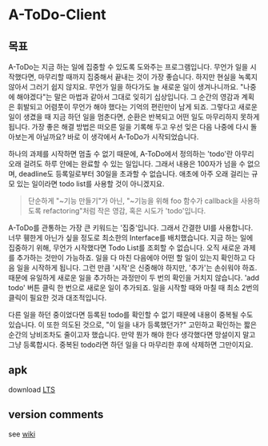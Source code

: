 # A-ToDo-Client

## 목표

A-ToDo는 지금 하는 일에 집중할 수 있도록 도와주는 프로그램입니다. 무언가 일을 시작했다면, 마무리할 때까지 집중해서 끝내는 것이 가장 좋습니다. 하지만 현실을 녹록지 않아서 그러기 쉽지 않지요. 무언가 일을 하다가도 늘 새로운 일이 생겨나니까요. "나중에 해야겠다"는 말은 마법과 같아서 그대로 잊히기 십상입니다. 그 순간의 영감과 계획은 휘발되고 어렴풋이 무언가 해야 했다는 기억의 편린만이 남게 되죠. 그렇다고 새로운 일이 생겼을 때 지금 하던 일을 멈춘다면, 순환은 반복되고 어떤 일도 마무리하지 못하게 됩니다. 가장 좋은 해결 방법은 떠오른 일을 기록해 두고 우선 잊은 다음 나중에 다시 돌아보는게 아닐까요? 바로 이 생각에서 A-ToDo가 시작되었습니다.

하나의 과제를 시작하면 멈출 수 없기 때문에, A-ToDo에서 정의하는 'todo'란 아무리 오래 걸려도 하루 안에는 완료할 수 있는 일입니다. 그래서 내용은 100자가 넘을 수 없으며, deadline도 등록일로부터 30일을 초과할 수 없습니다. 애초에 아주 오래 걸리는 규모 있는 일이라면 todo list를 사용할 것이 아니겠지요.

> 단순하게 "~기능 만들기"가 아닌, "~기능을 위해 foo 함수가 callback을 사용하도록 refactoring"처럼 작은 영감, 혹은 시도가 'todo'입니다.

A-ToDo를 관통하는 가장 큰 키워드는 '집중'입니다. 그래서 간결한 UI를 사용합니다. 너무 휑한게 아닌가 싶을 정도로 최소한의 Interface를 배치했습니다. 지금 하는 일에 집중하기 위해, 무언가 시작했다면 Todo List를 조회할 수 없습니다. 오직 새로운 과제를 추가하는 것만이 가능하죠. 일을 다 마친 다음에야 어떤 할 일이 있는지 확인하고 다음 일을 시작하게 됩니다. 그런 만큼 '시작'은 신중해야 하지만, '추가'는 손쉬워야 하죠. 때문에 유일하게 새로운 일을 추가하는 과정만이 두 번의 확인을 거치지 않습니다. 'add todo' 버튼 클릭 한 번으로 새로운 일이 추가되죠. 일을 시작할 때와 마칠 때 최소 2번의 클릭이 필요한 것과 대조적입니다.

다른 일을 하던 중이었다면 등록된 todo를 확인할 수 없기 때문에 내용이 중복될 수도 있습니다. 이 또한 의도된 것으로, "이 일을 내가 등록했던가?" 고민하고 확인하는 짧은 순간의 낭비조차도 줄이고자 했습니다. 만약 뭔가 해야 한다 생각했다면 망설이지 말고 그냥 등록합시다. 중복된 todo라면 하던 일을 다 마무리한 후에 삭제하면 그만이지요.

## apk

download [LTS](https://expo.dev/accounts/whitepiano/projects/a-todo/builds/9ac73d45-b3e8-420d-8c56-ff6acec9ddd3)

## version comments

see [wiki](https://github.com/goldentrash/A-ToDo-Client/wiki)
